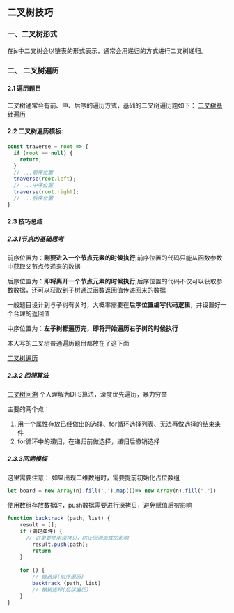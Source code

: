## 二叉树技巧
### 一、二叉树形式
在js中二叉树会以链表的形式表示，通常会用递归的方式进行二叉树递归。


### 二、 二叉树遍历

#### 2.1 遍历题目
二叉树通常会有前、中、后序的遍历方式，基础的二叉树遍历题如下：
[二叉树基础遍历](二叉树/../二叉树基础遍历.md)

#### 2.2 二叉树遍历模板:
```javascript
const traverse = root => {
  if (root == null) {
    return;
  }
  // ...前序位置
  traverse(root.left);
  // ...中序位置
  traverse(root.right);
  // ...后序位置
}
```

#### 2.3 技巧总结

##### 2.3.1节点的基础思考

前序位置为：**刚要进入一个节点元素的时候执行**,前序位置的代码只能从函数参数中获取父节点传递来的数据

后序位置为：**即将离开一个节点元素的时候执行**,后序位置的代码不仅可以获取参数数据，还可以获取到子树通过函数返回值传递回来的数据

一般题目设计到与子树有关时，大概率需要在**后序位置编写代码逻辑**，并设置好一个合理的返回值

中序位置为：**左子树都遍历完，即将开始遍历右子树的时候执行**

本人写的二叉树普通遍历题目都放在了这下面

[二叉树遍历](二叉树/../二叉树遍历.md)
##### 2.3.2 回溯算法

[二叉树回溯](./二叉树回溯.md)
个人理解为DFS算法，深度优先遍历，暴力穷举

主要的两个点：
1. 用一个属性存放已经做出的选择、for循环选择列表、无法再做选择的结束条件
2. for循环中的递归，在递归前做选择，递归后撤销选择

##### 2.3.3回溯模板
这里需要注意：
如果出现二维数组时，需要提前初始化占位数组
```javascript
let board = new Array(n).fill('.').map(()=> new Array(n).fill("."))
```

使用数组存放数据时，push数据需要进行深拷贝，避免赋值后被影响

```javascript
function backtrack (path, list) {
    result = [];
    if (满足条件) {
      // 这里要使用深拷贝，防止回溯造成的影响
        result.push(path);
        return
    }
    
    for () {
        // 做选择(前序遍历)
        backtrack (path, list)
        // 撤销选择(后续遍历)
    }
}
```
